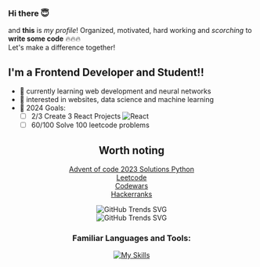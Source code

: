 ### Hi there 😇

and **this** is *my profile*! Organized, motivated, hard working and *scorching* to **write some code** 🔥🔥🔥<br>
Let's make a difference together!

<p></p>

## I'm a Frontend Developer and Student!!
- 🌱 currently learning web development and neural networks
- 🤔 interested in websites, data science and machine learning
- 🥅 2024 Goals:
  - [ ] 2/3 Create 3 React Projects ![React](https://img.shields.io/badge/React-blue?style=for-the-badge&logo=react)
  - [ ] 60/100 Solve 100 leetcode problems
<div align="center">
  
## Worth noting
[Advent of code 2023 Solutions Python](https://github.com/NxtPerfect/advent_of_code_2023)<br>
[Leetcode](https://leetcode.com/NxtPerfect/)<br>
[Codewars](https://www.codewars.com/users/NxtPerfect)<br>
[Hackerranks](https://www.hackerrank.com/profile/alakaxan)<br>

![GitHub Trends SVG](https://api.githubtrends.io/user/svg/NxtPerfect/langs?time_range=one_year&loc_metric=changed&theme=dark)<br>
![GitHub Trends SVG](https://api.githubtrends.io/user/svg/NxtPerfect/repos?time_range=one_year&loc_metric=changed&theme=dark)<br>

<p></p>

### Familiar Languages and Tools:

[![My Skills](https://skillicons.dev/icons?i=js,ts,react,next,html,css,sass,tailwind,python,c,go,elixir,mysql,postgres,sqlite,figma,nodejs,bun,git,neovim,linux&perline=6)](https://skillicons.dev)

</div>
